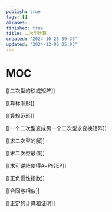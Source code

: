 ```yaml
---
publish: true
tags: []
aliases: 
finished: true
title: 二次型计算
created: "2024-10-26 09:36"
updated: "2024-12-06 05:05"
---
```

# MOC

[[二次型的秩或矩阵]]

[[算标准形]]

[[算规范形]]

[[一个二次型变成另一个二次型求变换矩阵]]

[[求二次型的解]]

[[求二次型最值]]

[[求可逆阵使得A=P转EP]]

[[正负惯性指数]]

[[合同与相似]]

[[正定的计算和证明]]